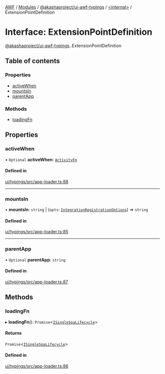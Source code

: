 [AWF](../README.md) / [Modules](../modules.md) / [@akashaproject/ui-awf-typings](../modules/akashaproject_ui_awf_typings.md) / [<internal\>](../modules/akashaproject_ui_awf_typings._internal_.md) / ExtensionPointDefinition

# Interface: ExtensionPointDefinition

[@akashaproject/ui-awf-typings](../modules/akashaproject_ui_awf_typings.md).[<internal>](../modules/akashaproject_ui_awf_typings._internal_.md).ExtensionPointDefinition

## Table of contents

### Properties

- [activeWhen](akashaproject_ui_awf_typings._internal_.ExtensionPointDefinition.md#activewhen)
- [mountsIn](akashaproject_ui_awf_typings._internal_.ExtensionPointDefinition.md#mountsin)
- [parentApp](akashaproject_ui_awf_typings._internal_.ExtensionPointDefinition.md#parentapp)

### Methods

- [loadingFn](akashaproject_ui_awf_typings._internal_.ExtensionPointDefinition.md#loadingfn)

## Properties

### activeWhen

• `Optional` **activeWhen**: [`ActivityFn`](../modules/akashaproject_ui_awf_typings._internal_.md#activityfn)

#### Defined in

[ui/typings/src/app-loader.ts:88](https://github.com/AKASHAorg/akasha-world-framework/blob/d81a7246/ui/typings/src/app-loader.ts#L88)

___

### mountsIn

• **mountsIn**: `string` \| (`opts`: [`IntegrationRegistrationOptions`](akashaproject_ui_awf_typings._internal_.IntegrationRegistrationOptions.md)) => `string`

#### Defined in

[ui/typings/src/app-loader.ts:85](https://github.com/AKASHAorg/akasha-world-framework/blob/d81a7246/ui/typings/src/app-loader.ts#L85)

___

### parentApp

• `Optional` **parentApp**: `string`

#### Defined in

[ui/typings/src/app-loader.ts:87](https://github.com/AKASHAorg/akasha-world-framework/blob/d81a7246/ui/typings/src/app-loader.ts#L87)

## Methods

### loadingFn

▸ **loadingFn**(): `Promise`<[`ISingleSpaLifecycle`](akashaproject_ui_awf_typings._internal_.ISingleSpaLifecycle.md)\>

#### Returns

`Promise`<[`ISingleSpaLifecycle`](akashaproject_ui_awf_typings._internal_.ISingleSpaLifecycle.md)\>

#### Defined in

[ui/typings/src/app-loader.ts:86](https://github.com/AKASHAorg/akasha-world-framework/blob/d81a7246/ui/typings/src/app-loader.ts#L86)
